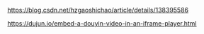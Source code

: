 https://blog.csdn.net/hzgaoshichao/article/details/138395586

https://dujun.io/embed-a-douyin-video-in-an-iframe-player.html

